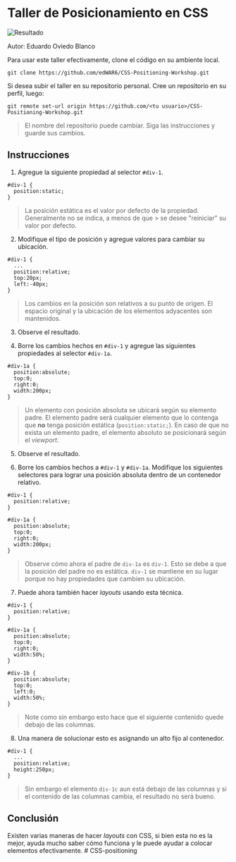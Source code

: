 # Taller de Posicionamiento en CSS

![Resultado](/images/result.png)

Autor: Eduardo Oviedo Blanco

Para usar este taller efectivamente, clone el código en su ambiente local.
```
git clone https://github.com/edWAR6/CSS-Positioning-Workshop.git
```
Si desea subir el taller en su repositorio personal.
Cree un repositorio en su perfil, luego:
```
git remote set-url origin https://github.com/<tu usuario>/CSS-Positioning-Workshop.git
```

> El nombre del repositorio puede cambiar. Siga las instrucciones y guarde sus cambios.

## Instrucciones

1. Agregue la siguiente propiedad al selector `#div-1`.
```
#div-1 {
  position:static;
}
```
> La posición estática es el valor por defecto de la propiedad. Generalmente no se indica, a menos de que > se desee "reiniciar" su valor por defecto.

2. Modifique el tipo de posición y agregue valores para cambiar su ubicación.
```
#div-1 {
  ...
  position:relative;
  top:20px;
  left:-40px;
}
```
> Los cambios en la posición son relativos a su punto de origen.
> El espacio original y la ubicación de los elementos adyacentes son mantenidos.

3. Observe el resultado.

4. Borre los cambios hechos en `#div-1` y agregue las siguientes propiedades al selector `#div-1a`.
```
#div-1a {
  position:absolute;
  top:0;
  right:0;
  width:200px;
}
```
> Un elemento con posición absoluta se ubicará según su elemento padre.
> El elemento padre será cualquier elemento que lo contenga que **no** tenga posición estática (`position:static;`).
> En caso de que no exista un elemento padre, el elemento absoluto se posicionará según el *viewport*.

5. Observe el resultado.

6. Borre los cambios hechos a `#div-1` y `#div-1a`. Modifique los siguientes selectores para lograr una posición absoluta dentro de un contenedor relativo.
```
#div-1 {
  position:relative;
}
```
```
#div-1a {
  position:absolute;
  top:0;
  right:0;
  width:200px;
}
```
> Observe cómo ahora el padre de `div-1a` es `div-1`. Esto se debe a que la posición del padre no es estática.
> `div-1` se mantiene en su lugar porque no hay propiedades que cambien su ubicación.

7. Puede ahora también hacer *layouts* usando esta técnica.
```
#div-1 {
  position:relative;
}
```
```
#div-1a {
  position:absolute;
  top:0;
  right:0;
  width:50%;
}
```
```
#div-1b {
  position:absolute;
  top:0;
  left:0;
  width:50%;
}
```
> Note como sin embargo esto hace que el siguiente contenido quede debajo de las columnas.

8. Una manera de solucionar esto es asignando un alto fijo al contenedor.
```
#div-1 {
  ...
  position:relative;
  height:250px;
}
```
> Sin embargo el elemento `div-1c` aun está debajo de las columnas y si el contenido de las columnas cambia, el resultado no será bueno.

## Conclusión

Existen varias maneras de hacer *layouts* con CSS, si bien esta no es la mejor, ayuda mucho saber cómo funciona y le puede ayudar a colocar elementos efectivamente.
#   C S S - p o s i t i o n i n g  
 